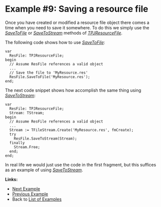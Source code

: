 <a href='Hidden comment: 
$Rev$
$Date$
'></a>

# Example #9: Saving a resource file #

Once you have created or modified a resource file object there comes a time when you need to save it somewhere. To do this we simply use the _[SaveToFile](TPJResourceFileSaveToFile.md)_ or _[SaveToStream](TPJResourceFileSaveToStream.md)_ methods of _[TPJResourceFile](TPJResourceFile.md)_.

The following code shows how to use _[SaveToFile](TPJResourceFileSaveToFile.md)_:

```
var
  ResFile: TPJResourceFile;
begin
  // Assume ResFile references a valid object
  ...
  // Save the file to 'MyResource.res'
  ResFile.SaveToFile('MyResource.res');
end;
```

The next code snippet shows how accomplish the same thing using _[SaveToStream](TPJResourceFileSaveToStream.md)_:

```
var
  ResFile: TPJResourceFile;
  Stream: TStream;
begin
  // Assume ResFile references a valid object
  ...
  Stream := TFileStream.Create('MyResource.res', fmCreate);
  try
    ResFile.SaveToStream(Stream);
  finally
    Stream.Free;
  end;
end;
```

In real life we would just use the code in the first fragment, but this suffices as an example of using _[SaveToStream](TPJResourceFileSaveToStream.md)_.

**Links:**

  * [Next Example](ResFileExample10.md)
  * [Previous Example](ResFileExample8.md)
  * Back to [List of Examples](ResFileExamples.md)